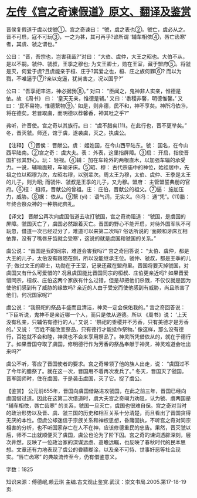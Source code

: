 # [左传《宫之奇谏假道》原文、翻译及鉴赏](https://www.vrrw.net/wx/13986.html)

晋侯复假道于虞以伐虢①。宫之奇谏曰： “虢，虞之表也②。虢亡，虞必从之。晋不可启，寇不可玩③，一之为甚，其可再乎?谚所谓 ‘辅车相依④，唇亡齿寒’ 者，其虞、虢之谓也。”

公曰： “晋，吾宗也，岂害我哉?”对曰： “大伯、虞仲，大王之昭也。大伯不从，是以不嗣。虢仲、虢叔，王季之穆也; 为文王卿士，勋在王室，藏于盟府⑤。将虢是灭，何爱于虞?且虞能亲于桓、庄乎?其爱之也，桓、庄之族何罪⑥? 而以为戮，不唯逼乎⑦?亲以宠逼，犹尚害之，况以国乎?”

公曰： “吾享祀丰洁，神必据我⑧。” 对曰： “臣闻之，鬼神非人实亲，惟德是依。故 《周书》 曰： ‘皇天无亲，惟德是辅。’ 又曰：‘黍稷非馨，明德惟馨。’ 又曰： ‘民不易物，惟德繄物⑨。’ 如是，则非德，民不和，神不享矣。神所冯依⑩，将在德矣。若晋取虞，而明德以荐馨香，神其吐之乎?”

弗听，许晋使。宫之奇以其族行。曰： “虞不腊矣(11)。在此行也，晋不更举矣。” 冬，晋灭虢。师还，馆于虞，遂袭虞，灭之。执虞公。

【注释】 ①晋侯： 晋献公。虞： 姬姓国，在今山西平陆东。虢： 国名，在今山西平陆南。②宫之奇： 虞大夫。表： 外表，这里指屏障。③启： 开启，指使晋国扩张其野心。玩： 轻视。④辅： 加在车轮外的两根直木，以加强车辐的承受力。一说，辅喻面颊，车喻牙床。⑤昭、穆： 古代宗庙中的神位，始祖居中，先祖之位以昭穆为次，左昭右穆，以别辈次。周太王为穆，太伯、虞仲、王季是太王的儿子，则为昭; 而虢仲、虢叔是王季的儿子，又为穆。盟府： 主管盟誓典册的官府。⑥桓： 桓叔，晋献公的曾祖。庄： 庄伯，晋献公的祖父。⑦逼： 施加压力，威胁。⑧据： 依从。⑨繄 (yi)： 语气词，无实义。⑩冯： 通“凭”。(11)腊： 年终合祭众神的一种祭祀典礼。



【译文】 晋献公再次向虞国借道去攻打虢国，宫之奇劝阻道： “虢国，是虞国的屏障。虢国灭亡了，虞国必然跟着灭亡。晋国的野心不能开启，对待外国军队不可玩忽，借道一次已经过分了，难道可以来第二次吗? 俗话所说的 ‘面颊和牙床互相依靠，没有了嘴唇牙齿就会受寒’，这说的就是虞国和虢国的关系。”

虞公说： “晋国是我的同宗，难道会害我吗?” 宫之奇回答说： “太伯、虞仲，都是大王的儿子，太伯没有跟随在侧，所以没能继承王位。虢仲、虢叔，都是王季的儿子; 做过文王的卿士，功勋在于王室，记录还藏在盟府里。晋国将要灭掉虢国，对虞国又有什么可爱惜的? 况且虞国能比晋国同宗的桓叔、庄伯更亲近吗? 如果晋爱惜同宗，桓叔、庄伯这两个家族有什么过错，但是却把他们杀戮，不仅仅就是因为使他们感到有了威胁的缘故吗? 亲近的人由于受宠而使他感到有威胁，尚且杀害了他们，何况国家呢?”

虞公说： “我祭祀的祭品丰盛而且清洁，神灵一定会保佑我的。” 宫之奇回答说： “下臣听说，鬼神不是亲近哪一个人，而只是依从道德。所以 《周书》说： ‘上天没有私亲，只辅佑有德行的人。’ 又说： ‘祭祀的黍稷并不芳香，只有美德才是芳香的。’ 又说： ‘百姓不能改变祭品，只有德行才能抵作祭物。’ 像这样，那么没有德行，百姓就不会和睦，神灵也不会来享用祭品了。神灵所凭借依从的，就在于德行了。如果晋国夺取了虞国，修明德行作为芳香的祭品奉献于神灵，神灵难道会吐出来吗?”

虞公不听，答应了晋国使者的要求。宫之奇带领了他的族人出走，说： “虞国过不了今年的腊祭了。就在这一次，晋国用不着再次发兵了。” 冬天，晋国灭了虢国。晋军回师时，住在虞国，于是袭击虞国，灭了它。捉了虞公。

【鉴赏】 公元前655年，晋国向虞国借路进攻虢国，在此之前三年，晋国已经向虞国借过道。因此在这第二次借道时，虞大夫宫之奇竭力劝阻，认为虢、虞两国是 “辅车相依，唇亡齿寒” 的关系，虢国一旦灭亡，虞国也很难自保。宫之奇对当时的政治形势以及晋、虞、虢三国的历史和相互关系十分清楚，而且看出了晋国贪得无厌的本性。但虞公却迷信于宗族关系和神权思想，昏庸固执，不听宫之奇对同宗相害的分析，也不听国家存亡在人不在神，应该修德重民的忠告。果然，晋灭虢以后，师不二出就顺便灭了虞国，虞公也沦为了阶下囚。宫之奇的谏词透辟深刻，层次井然，反映了一位政治家的深谋远虑、高瞻远瞩，也反映了春秋时代的民本思想。文章还有力地表现了虞公的昏聩糊涂，以及亲不可恃、世事奸恶等社会现实。“唇亡齿寒” 的典故流传至今，仍有借鉴意义。

字数：1825

知识来源：傅德岷,赖云琪 主编.古文观止鉴赏.武汉：崇文书局.2005.第17-18-19页.

